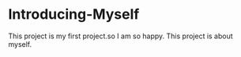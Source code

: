 # Introducing-Myself
This project is my first project.so I am so happy.
This project is about myself.
